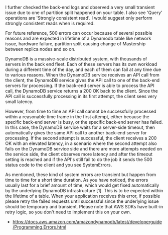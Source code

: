I further checked the back-end logs and observed a very small transient issue due to one of partition split happened on your table. I also see 'Query' operations are 'Strongly consistent read'. I would suggest only perform strongly consistent reads when is required.

For future reference, 500 errors can occur because of several possible reasons and are expected in lifetime of a Dynamodb table like network issue, hardware failure, partition split causing change of Mastership between replica nodes and so on. 

DynamoDB is a massive-scale distributed system, with thousands of servers in the back end fleet. Each of these servers has its own workload during a different time of the day, and each of them can fail at any time due to various reasons. When the DynamoDB service receives an API call from the client, the DynamoDB service gives the API call to one of the back-end servers for processing. If the back-end server is able to process the API call, the DynamoDB service returns a 200 OK back to the client. Since the API call is successfully processing in its first attempt, the client sees very small latency.
	
However, from time to time an API call cannot be successfully processed within a reasonable time frame in the first attempt, either because the specific back-end server is busy, or the specific back-end server has failed. In this case, the DynamoDB service waits for a server-side timeout, then automatically gives the same API call to another back-end server for processing. If the second attempt is successful, the client receives a 200 OK with an elevated latency, in a scenario where the second attempt also fails on the DynamoDB service side and there are more attempts needed on the service side, the client observes more latency and after the timeout setting is reached and if the API's still fail to do the job it sends the 500 status code to the client and you see SystemErrors.

As mentioned, these kind of system errors are transient but happen from time to time for a short time duration. As you have noticed, the errors usually last for a brief amount of time, which would get fixed automatically by the underlying DynamoDB infrastructure [1]. This is to be expected within the lifetime of a table. When your application receives this error, if possible please retry the failed requests until successful since the underlying issue should be temporary and transient. Please note that AWS SDKs have built-in retry logic, so you don't need to implement this on your own.

- https://docs.aws.amazon.com/amazondynamodb/latest/developerguide/Programming.Errors.html
